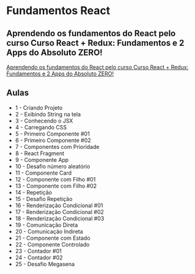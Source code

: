 # Fundamentos React


## Aprendendo os fundamentos do React pelo curso Curso React + Redux: Fundamentos e 2 Apps do Absoluto ZERO!

[Aprendendo os fundamentos do React pelo curso Curso React + Redux: Fundamentos e 2 Apps do Absoluto ZERO!](https://www.udemy.com/course/react-redux-pt/)


## Aulas

  - 1 - Criando Projeto
 - 2 - Exibindo String na tela
 - 3 - Conhecendo o JSX 
- 4 - Carregando CSS 
- 5 - Primeiro Componente #01 
- 6 - Primeiro Componente #02 
- 7 - Componentes com Prioridade 
- 8 - React Fragment 
- 9 - Componente App 
- 10 - Desafio número aleatório 
- 11 - Componente Card 
- 12 - Componente com Filho #01 
- 13 - Componente com Filho #02 
- 14 - Repetição 
- 15 - Desafio Repetição 
- 16 - Renderização Condicional #01 
- 17 - Renderização Condicional #02 
- 18 - Renderização Condicional #03 
- 19 - Comunicação Direta 
- 20 - Comunicação Indireta 
- 21 - Componente com Estado 
- 22 - Componente Controlado 
- 23 - Contador #01 
- 24 - Contador #02 
- 25 - Desafio Megasena
